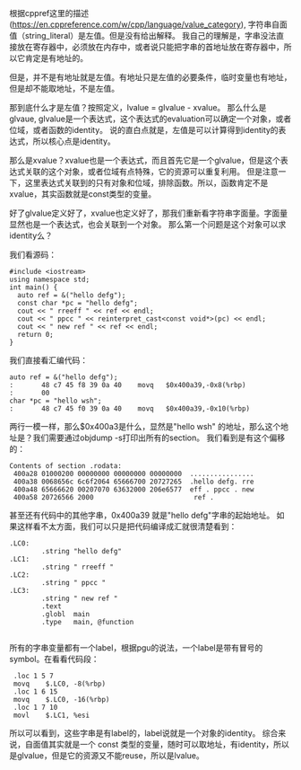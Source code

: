 根据cppref这里的描述(https://en.cppreference.com/w/cpp/language/value_category), 字符串自面值（string_literal）是左值。但是没有给出解释。
我自己的理解是，字串没法直接放在寄存器中，必须放在内存中，或者说只能把字串的首地址放在寄存器中，所以它肯定是有地址的。

但是，并不是有地址就是左值。有地址只是左值的必要条件，临时变量也有地址，但是却不能取地址，不是左值。

那到底什么才是左值？按照定义，lvalue = glvalue - xvalue。
那么什么是glvaue, glvalue是一个表达式，这个表达式的evaluation可以确定一个对象，或者位域，或者函数的identity。
说的直白点就是，左值是可以计算得到identity的表达式，所以核心点是identity。

那么是xvalue？xvalue也是一个表达式，而且首先它是一个glvalue，但是这个表达式关联的这个对象，或者位域有点特殊，它的资源可以重复利用。
但是注意一下，这里表达式关联到的只有对象和位域，排除函数。所以，函数肯定不是xvalue，其实函数就是const类型的变量。

好了glvalue定义好了，xvalue也定义好了，那我们重新看字符串字面量。字面量显然也是一个表达式，也会关联到一个对象。
那么第一个问题是这个对象可以求identity么？

我们看源码：
```
#include <iostream>
using namespace std;
int main() {
  auto ref = &("hello defg");
  const char *pc = "hello defg";
  cout << " rreeff " << ref << endl;
  cout << " ppcc " << reinterpret_cast<const void*>(pc) << endl;
  cout << " new ref " << ref << endl;
  return 0;
}
```

我们直接看汇编代码：
```
auto ref = &("hello defg");
:       48 c7 45 f8 39 0a 40    movq   $0x400a39,-0x8(%rbp)
:       00
char *pc = "hello wsh";
:       48 c7 45 f0 39 0a 40    movq   $0x400a39,-0x10(%rbp)
```
两行一模一样，那么$0x400a3是什么，显然是"hello wsh" 的地址，那么这个地址是？我们需要通过objdump -s打印出所有的section。
我们看到是有这个偏移的：
```
Contents of section .rodata:
 400a28 01000200 00000000 00000000 00000000  ................
 400a38 0068656c 6c6f2064 65666700 20727265  .hello defg. rre
 400a48 65666620 00207070 63632000 206e6577  eff . ppcc . new
 400a58 20726566 2000                         ref .
```
甚至还有代码中的其他字串，0x400a39 就是"hello defg"字串的起始地址。
如果这样看不太方面，我们可以只是把代码编译成汇就很清楚看到：
```
.LC0:
        .string "hello defg"
.LC1:
        .string " rreeff "
.LC2:
        .string " ppcc "
.LC3:
        .string " new ref "
        .text
        .globl  main
        .type   main, @function
       
```
所有的字串变量都有一个label，根据pgu的说法，一个label是带有冒号的symbol。在看看代码段：
```
 .loc 1 5 7
 movq    $.LC0, -8(%rbp)
 .loc 1 6 15
 movq    $.LC0, -16(%rbp)
 .loc 1 7 10
 movl    $.LC1, %esi
```
所以可以看到，这些字串是有label的，label说就是一个对象的identity。
综合来说，自面值其实就是一个 const 类型的变量，随时可以取地址，有identity，所以是glvalue，但是它的资源又不能reuse，所以是lvalue。

